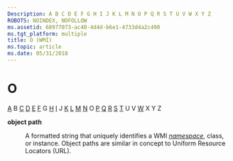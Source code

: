 ```yaml
---
Description: A B C D E F G H I J K L M N O P Q R S T U V W X Y Z
ROBOTS: NOINDEX, NOFOLLOW
ms.assetid: 68977073-ac40-4d4d-b6e1-4733d4a2c490
ms.tgt_platform: multiple
title: O (WMI)
ms.topic: article
ms.date: 05/31/2018
---
```


# O

[A](gloss-a.md) B [C](gloss-c.md) [D](gloss-d.md) [E](gloss-e.md) [F](gloss-f.md) G [H](gloss-h.md) [I](gloss-i.md) J [K](gloss-k.md) [L](gloss-l.md) [M](gloss-m.md) [N](gloss-n.md) O [P](gloss-p.md) [Q](gloss-q.md) [R](gloss-r.md) [S](gloss-s.md) [T](gloss-t.md) U V [W](gloss-w.md) X Y Z

<dl> <dt>

<span id="wmi.gloss_object_path"></span><span id="WMI.GLOSS_OBJECT_PATH"></span>**object path**
</dt> <dd>

A formatted string that uniquely identifies a WMI [*namespace*](gloss-n.md), class, or instance. Object paths are similar in concept to Uniform Resource Locators (URL).

</dd> </dl>

 

 



